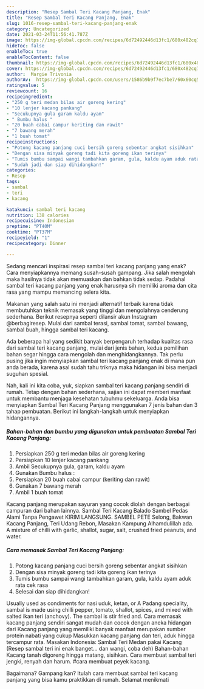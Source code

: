 ```yaml
---
description: "Resep Sambal Teri Kacang Panjang, Enak"
title: "Resep Sambal Teri Kacang Panjang, Enak"
slug: 1016-resep-sambal-teri-kacang-panjang-enak
category: Uncategorized
date: 2021-03-24T11:56:41.787Z
image: https://img-global.cpcdn.com/recipes/6d72492446d13fc1/680x482cq70/sambal-teri-kacang-panjang-foto-resep-utama.jpg
hideToc: false
enableToc: true
enableTocContent: false
thumbnail: https://img-global.cpcdn.com/recipes/6d72492446d13fc1/680x482cq70/sambal-teri-kacang-panjang-foto-resep-utama.jpg
cover: https://img-global.cpcdn.com/recipes/6d72492446d13fc1/680x482cq70/sambal-teri-kacang-panjang-foto-resep-utama.jpg
author:  Margie Trivonia
authorAv:  https://img-global.cpcdn.com/users/1586b9b9f7ec7be7/60x60cq50/avatar.jpg
ratingvalue: 5
reviewcount: 16
recipeingredient:
- "250 g teri medan bilas air goreng kering"
- "10 lenjer kacang pankang"
- "Secukupnya gula garam kaldu ayam"
- " Bumbu halus "
- "20 buah cabai campur keriting dan rawit"
- "7 bawang merah"
- "1 buah tomat"
recipeinstructions:
- "Potong kacang panjang cuci bersih goreng sebentar angkat sisihkan"
- "Dengan sisa minyak goreng tadi kita goreng ikan terinya"
- "Tumis bumbu sampai wangi tambahkan garam, gula, kaldu ayam aduk rata cek rasa"
- "Sudah jadi dan siap dihidangkan!"
categories:
- Resep
tags:
- sambal
- teri
- kacang

katakunci: sambal teri kacang 
nutrition: 138 calories
recipecuisine: Indonesian
preptime: "PT40M"
cooktime: "PT37M"
recipeyield: "1"
recipecategory: Dinner

---
```



Sedang mencari inspirasi resep sambal teri kacang panjang yang enak? Cara menyiapkannya memang susah-susah gampang. Jika salah mengolah maka hasilnya tidak akan memuaskan dan bahkan tidak sedap. Padahal sambal teri kacang panjang yang enak harusnya sih memiliki aroma dan cita rasa yang mampu memancing selera kita.


Makanan yang salah satu ini menjadi alternatif terbaik karena tidak membutuhkan teknik memasak yang tinggi dan mengolahnya cenderung sederhana. Berikut resepnya seperti dilansir akun Instagram @berbagiresep. Mulai dari sambal terasi, sambal tomat, sambal bawang, sambal buah, hingga sambal teri kacang.

Ada beberapa hal yang sedikit banyak berpengaruh terhadap kualitas rasa dari sambal teri kacang panjang, mulai dari jenis bahan, kedua pemilihan bahan segar hingga cara mengolah dan menghidangkannya. Tak perlu pusing jika ingin menyiapkan sambal teri kacang panjang enak di mana pun anda berada, karena asal sudah tahu triknya maka hidangan ini bisa menjadi suguhan spesial.


Nah, kali ini kita coba, yuk, siapkan sambal teri kacang panjang sendiri di rumah. Tetap dengan bahan sederhana, sajian ini dapat memberi manfaat untuk membantu menjaga kesehatan tubuhmu sekeluarga. Anda bisa menyiapkan Sambal Teri Kacang Panjang menggunakan 7 jenis bahan dan 3 tahap pembuatan. Berikut ini langkah-langkah untuk menyiapkan hidangannya.

<!--inarticleads1-->

##### Bahan-bahan dan bumbu yang digunakan untuk pembuatan Sambal Teri Kacang Panjang:

1. Persiapkan 250 g teri medan bilas air goreng kering
1. Persiapkan 10 lenjer kacang pankang
1. Ambil Secukupnya gula, garam, kaldu ayam
1. Gunakan  Bumbu halus :
1. Persiapkan 20 buah cabai campur (keriting dan rawit)
1. Gunakan 7 bawang merah
1. Ambil 1 buah tomat


Kacang panjang merupakan sayuran yang cocok diolah dengan berbagai campuran dari bahan lainnya. Sambal Teri Kacang Balado Sambel Pedas Alami Tanpa Pengawet KIRIM LANGSUNG. SAMBEL PETE Selong, Bakwan Kacang Panjang, Teri Udang Rebon, Masakan Kampung Alhamdulillah ada. A mixture of chilli with garlic, shallot, sugar, salt, crushed fried peanuts, and water. 

<!--inarticleads2-->

##### Cara memasak Sambal Teri Kacang Panjang:

1. Potong kacang panjang cuci bersih goreng sebentar angkat sisihkan
1. Dengan sisa minyak goreng tadi kita goreng ikan terinya
1. Tumis bumbu sampai wangi tambahkan garam, gula, kaldu ayam aduk rata cek rasa
1. Selesai dan siap dihidangkan!

Usually used as condiments for nasi uduk, ketan, or A Padang speciality, sambal is made using chilli pepper, tomato, shallot, spices, and mixed with salted ikan teri (anchovy). The sambal is stir fried and. Cara memasak kacang panjang sendiri sangat mudah dan cocok dengan aneka hidangan dari Kacang panjang yang memiliki banyak manfaat merupakan sumber protein nabati yang cukup Masukkan kacang panjang dan teri, aduk hingga tercampur rata. Masakan Indonesia: Sambal Teri Medan pakai Kacang (Resep sambal teri ini enak banget… dan wangi, coba deh) Bahan-bahan Kacang tanah digoreng hingga matang, sisihkan. Cara membuat sambal teri jengki, renyah dan harum. #cara membuat peyek kacang. 

Bagaimana? Gampang kan? Itulah cara membuat sambal teri kacang panjang yang bisa kamu praktikkan di rumah. Selamat menikmati
